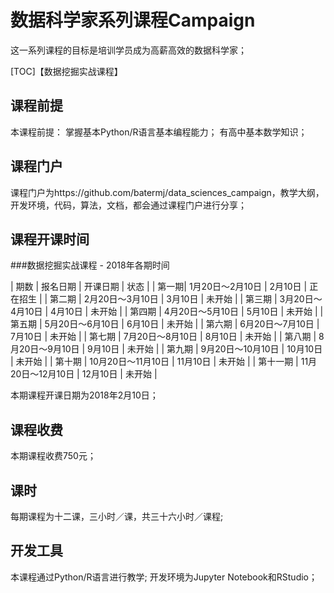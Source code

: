 # 数据科学家系列课程Campaign
这一系列课程的目标是培训学员成为高薪高效的数据科学家；

[TOC]【数据挖掘实战课程】

## 课程前提
本课程前提：
掌握基本Python/R语言基本编程能力；
有高中基本数学知识；

## 课程门户
课程门户为https://github.com/batermj/data_sciences_campaign，教学大纲，开发环境，代码，算法，文档，都会通过课程门户进行分享；

## 课程开课时间

###数据挖掘实战课程 - 2018年各期时间

| 期数 | 报名日期 | 开课日期 | 状态 |
| 第一期| 1月20日～2月10日 | 2月10日 | 正在招生 |
| 第二期 | 2月20日～3月10日 | 3月10日 | 未开始 |
| 第三期 | 3月20日～4月10日 | 4月10日 | 未开始 |
| 第四期 | 4月20日～5月10日 | 5月10日 | 未开始 |
| 第五期 | 5月20日～6月10日 | 6月10日 | 未开始 |
| 第六期 | 6月20日～7月10日 | 7月10日 | 未开始 |
| 第七期 | 7月20日～8月10日 | 8月10日 | 未开始 |
| 第八期 | 8月20日～9月10日 | 9月10日 | 未开始 |
| 第九期 | 9月20日～10月10日 | 10月10日 | 未开始 |
| 第十期 | 10月20日～11月10日 | 11月10日 | 未开始 |
| 第十一期 | 11月20日～12月10日 | 12月10日 | 未开始 |

本期课程开课日期为2018年2月10日；

## 课程收费
本期课程收费750元；

## 课时
每期课程为十二课，三小时／课，共三十六小时／课程; 

## 开发工具
本课程通过Python/R语言进行教学;
开发环境为Jupyter Notebook和RStudio；

